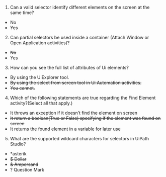 1. Can a valid selector identify different elements on the screen at the same time?
* No
* ~~Yes~~

2. Can partial selectors be used inside a container (Attach Window or Open Application activities)?
* ~~No~~
* Yes

3. How can you see the full list of attributes of Ui elements?
* By using the UiExplorer tool.
* ~~By using the select from screen tool in Ui Automation activities.~~
* ~~You cannot.~~

4. Which of the following statements are true regarding the Find Element activity?(Select all that apply.)
* It throws an exception if it doesn’t find the element on screen
* ~~It return a boolean(True or False) specifying if the element was found on screen~~
* It returns the found element in a variable for later use

5. What are the supported wildcard characters for selectors in UiPath Studio? 
* *asterik
* ~~$ Dollar~~
* ~~& Ampersand~~
* ? Question Mark
